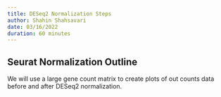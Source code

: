 ```yaml
---
title: DESeq2 Normalization Steps
author: Shahin Shahsavari
date: 03/16/2022
duration: 60 minutes 
---
```


## Seurat Normalization Outline

We will use a large gene count matrix to create plots of out counts data before and after
DESeq2 normalization.


